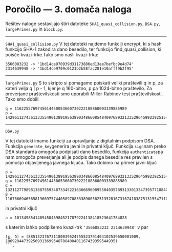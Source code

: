 # Poročilo — 3. domača naloga

Rešitev naloge sestavljajo štiri datoteke `SHA1_quasi_collision.py`, `DSA.py`, `largePrimes.py` in `block.py`.

- - -

`SHA1_quasi_collision.py`
V tej datoteki najdemo funkciji encrypt, ki s hash funkcijo SHA-1 zakodira dano besedilo, ter funkcijo find_quasi_collision, ki poišče kvazi-trke.Tako smo našli kvazi-trka:

```
3566083232 -> '1bd14ce970939d31173886ed13ee7befbc9e4d74'
2314639948 -> '1bd14ce9709c0121b2b58fac281e10afff9b2f95'
```
- - -

`largePrimes.py`
S to skripto si pomagamo poiskati veliki praštevili q in p, za kateri velja q | p - 1, kjer je q 160-bitno, p pa 1024-bitno praštevilo. Za preverjane praštevilskosti smo uporabili Miller-Rabinov test praštevilskosti. Tako smo dobili

```
q = 1162255769745614450053660730222188860003339885989
p = 142961127436133355490138919563890348660854840976893213352964599239251544301337707783902342383086525288103655452924484721723793662485712143636442571460216320911039914868719609454147758510875050598705302510931641607766956115093646822742924491276245455898739266555549702781082840760937147638759773821954219429767
```

- - - 

`DSA.py`

V tej datoteki imamo funkciji za opravljanje z digitalnim podpisom DSA. Funkcija `generate_key`generira javni in privatni ključ. Funkcija `sign`nam preko DSA standarda omogoča podpisati dano besedilo, funkcija `authenticate`pa nam omogoča preverjanje ali je podpis danega besedila res pravilen s pomočjo objavljenega javnega ključa. Tako dobimo na primer javni ključ

```
p = 142961127436133355490138919563890348660854840976893213352964599239251544301337707783902342383086525288103655452924484721723793662485712143636442571460216320911039914868719609454147758510875050598705302510931641607766956115093646822742924491276245455898739266555549702781082840760937147638759773821954219429767
q = 1162255769745614450053660730222188860003339885989
⍺ = 132112779898138875593487334522163666960895504035789313301334739577108402063410996963834438687193823725658339205765289423250343053351689727648137669617044660509149690137875456744564323084476737188827755066454211790478871547616587400069579809747039872578850400684143918232595335455994924670227303144698180119859
β = 116766694656581966975744058970833389005825135281673167418387513155471106302572867649142860812364214453017500594655654109024638105397397570841407619736411382828201477999728678198309638247637344343725290228902455912009191726264576191003030189636079766989871833758147059049801120811395881648529162097511162120440
```
in privatni ključ

```
a = 1013498541409458469845217079224138418523641784828
```

s katerim lahko podpišemo kvazi-trk `'3566083232 2314639948'` v par

```
(ɣ, δ) = (885132376731180039524755523791404102539650001009, 186928447392509313699548708400401167439359544935)
```.
